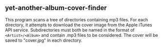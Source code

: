 ## yet-another-album-cover-finder
This program scans a tree of directories containing mp3 files. For each directory, it attempts to download the cover image from the Apple iTunes API service. Subdirectories must both be named in the format of  `<Artist>/<Album>` and contain .mp3 files to be considered. The cover will be saved to "cover.jpg" in each directory.
